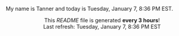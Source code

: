 My name is Tanner and today is Tuesday, January 7, 8:36 PM EST.

<p align="center">This <i>README</i> file is generated <b>every 3 hours</b>!</br>Last refresh: Tuesday, January 7, 8:36 PM EST<br /></p>
